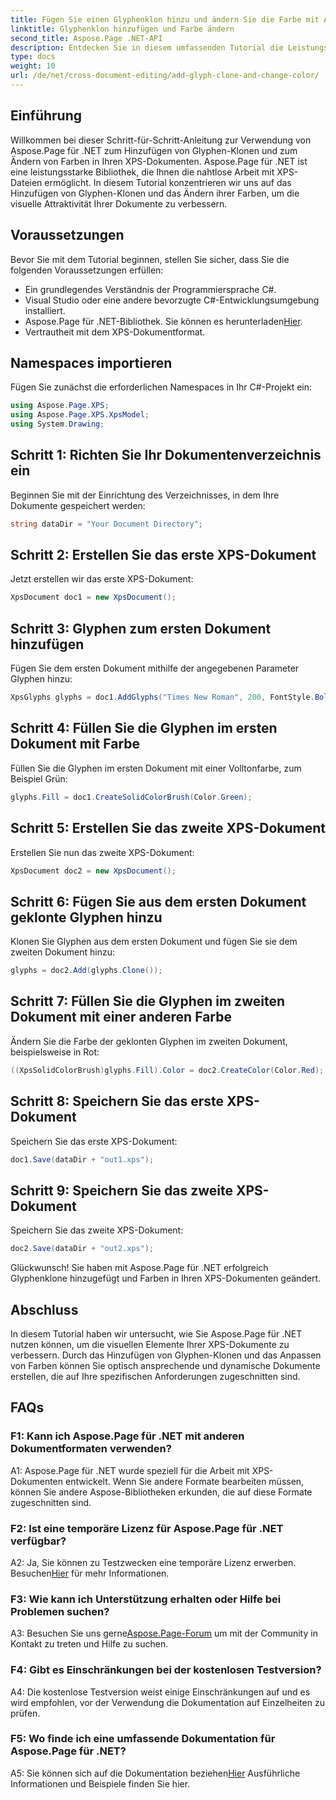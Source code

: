 ```yaml
---
title: Fügen Sie einen Glyphenklon hinzu und ändern Sie die Farbe mit Aspose.Page für .NET
linktitle: Glyphenklon hinzufügen und Farbe ändern
second_title: Aspose.Page .NET-API
description: Entdecken Sie in diesem umfassenden Tutorial die Leistungsfähigkeit von Aspose.Page für .NET. Erfahren Sie, wie Sie mühelos Glyphenklone hinzufügen und Farben in XPS-Dokumenten ändern.
type: docs
weight: 10
url: /de/net/cross-document-editing/add-glyph-clone-and-change-color/
---
```

## Einführung

Willkommen bei dieser Schritt-für-Schritt-Anleitung zur Verwendung von Aspose.Page für .NET zum Hinzufügen von Glyphen-Klonen und zum Ändern von Farben in Ihren XPS-Dokumenten. Aspose.Page für .NET ist eine leistungsstarke Bibliothek, die Ihnen die nahtlose Arbeit mit XPS-Dateien ermöglicht. In diesem Tutorial konzentrieren wir uns auf das Hinzufügen von Glyphen-Klonen und das Ändern ihrer Farben, um die visuelle Attraktivität Ihrer Dokumente zu verbessern.

## Voraussetzungen

Bevor Sie mit dem Tutorial beginnen, stellen Sie sicher, dass Sie die folgenden Voraussetzungen erfüllen:

- Ein grundlegendes Verständnis der Programmiersprache C#.
- Visual Studio oder eine andere bevorzugte C#-Entwicklungsumgebung installiert.
-  Aspose.Page für .NET-Bibliothek. Sie können es herunterladen[Hier](https://releases.aspose.com/page/net/).
- Vertrautheit mit dem XPS-Dokumentformat.

## Namespaces importieren

Fügen Sie zunächst die erforderlichen Namespaces in Ihr C#-Projekt ein:

```csharp
using Aspose.Page.XPS;
using Aspose.Page.XPS.XpsModel;
using System.Drawing;
```

## Schritt 1: Richten Sie Ihr Dokumentenverzeichnis ein

Beginnen Sie mit der Einrichtung des Verzeichnisses, in dem Ihre Dokumente gespeichert werden:

```csharp
string dataDir = "Your Document Directory";
```

## Schritt 2: Erstellen Sie das erste XPS-Dokument

Jetzt erstellen wir das erste XPS-Dokument:

```csharp
XpsDocument doc1 = new XpsDocument();
```

## Schritt 3: Glyphen zum ersten Dokument hinzufügen

Fügen Sie dem ersten Dokument mithilfe der angegebenen Parameter Glyphen hinzu:

```csharp
XpsGlyphs glyphs = doc1.AddGlyphs("Times New Roman", 200, FontStyle.Bold, 50, 250, "Test");
```

## Schritt 4: Füllen Sie die Glyphen im ersten Dokument mit Farbe

Füllen Sie die Glyphen im ersten Dokument mit einer Volltonfarbe, zum Beispiel Grün:

```csharp
glyphs.Fill = doc1.CreateSolidColorBrush(Color.Green);
```

## Schritt 5: Erstellen Sie das zweite XPS-Dokument

Erstellen Sie nun das zweite XPS-Dokument:

```csharp
XpsDocument doc2 = new XpsDocument();
```

## Schritt 6: Fügen Sie aus dem ersten Dokument geklonte Glyphen hinzu

Klonen Sie Glyphen aus dem ersten Dokument und fügen Sie sie dem zweiten Dokument hinzu:

```csharp
glyphs = doc2.Add(glyphs.Clone());
```

## Schritt 7: Füllen Sie die Glyphen im zweiten Dokument mit einer anderen Farbe

Ändern Sie die Farbe der geklonten Glyphen im zweiten Dokument, beispielsweise in Rot:

```csharp
((XpsSolidColorBrush)glyphs.Fill).Color = doc2.CreateColor(Color.Red);
```

## Schritt 8: Speichern Sie das erste XPS-Dokument

Speichern Sie das erste XPS-Dokument:

```csharp
doc1.Save(dataDir + "out1.xps");
```

## Schritt 9: Speichern Sie das zweite XPS-Dokument

Speichern Sie das zweite XPS-Dokument:

```csharp
doc2.Save(dataDir + "out2.xps");
```

Glückwunsch! Sie haben mit Aspose.Page für .NET erfolgreich Glyphenklone hinzugefügt und Farben in Ihren XPS-Dokumenten geändert.

## Abschluss

In diesem Tutorial haben wir untersucht, wie Sie Aspose.Page für .NET nutzen können, um die visuellen Elemente Ihrer XPS-Dokumente zu verbessern. Durch das Hinzufügen von Glyphen-Klonen und das Anpassen von Farben können Sie optisch ansprechende und dynamische Dokumente erstellen, die auf Ihre spezifischen Anforderungen zugeschnitten sind.

## FAQs

### F1: Kann ich Aspose.Page für .NET mit anderen Dokumentformaten verwenden?

A1: Aspose.Page für .NET wurde speziell für die Arbeit mit XPS-Dokumenten entwickelt. Wenn Sie andere Formate bearbeiten müssen, können Sie andere Aspose-Bibliotheken erkunden, die auf diese Formate zugeschnitten sind.

### F2: Ist eine temporäre Lizenz für Aspose.Page für .NET verfügbar?

 A2: Ja, Sie können zu Testzwecken eine temporäre Lizenz erwerben. Besuchen[Hier](https://purchase.aspose.com/temporary-license/) für mehr Informationen.

### F3: Wie kann ich Unterstützung erhalten oder Hilfe bei Problemen suchen?

 A3: Besuchen Sie uns gerne[Aspose.Page-Forum](https://forum.aspose.com/c/page/39) um mit der Community in Kontakt zu treten und Hilfe zu suchen.

### F4: Gibt es Einschränkungen bei der kostenlosen Testversion?

A4: Die kostenlose Testversion weist einige Einschränkungen auf und es wird empfohlen, vor der Verwendung die Dokumentation auf Einzelheiten zu prüfen.

### F5: Wo finde ich eine umfassende Dokumentation für Aspose.Page für .NET?

 A5: Sie können sich auf die Dokumentation beziehen[Hier](https://reference.aspose.com/page/net/) Ausführliche Informationen und Beispiele finden Sie hier.